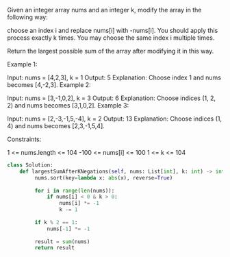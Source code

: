 Given an integer array nums and an integer k, modify the array in the following way:

choose an index i and replace nums[i] with -nums[i].
You should apply this process exactly k times. You may choose the same index i multiple times.

Return the largest possible sum of the array after modifying it in this way.

 

Example 1:

Input: nums = [4,2,3], k = 1
Output: 5
Explanation: Choose index 1 and nums becomes [4,-2,3].
Example 2:

Input: nums = [3,-1,0,2], k = 3
Output: 6
Explanation: Choose indices (1, 2, 2) and nums becomes [3,1,0,2].
Example 3:

Input: nums = [2,-3,-1,5,-4], k = 2
Output: 13
Explanation: Choose indices (1, 4) and nums becomes [2,3,-1,5,4].
 

Constraints:

1 <= nums.length <= 104
-100 <= nums[i] <= 100
1 <= k <= 104


```python
class Solution:
    def largestSumAfterKNegations(self, nums: List[int], k: int) -> int:
         nums.sort(key=lambda x: abs(x), reverse=True)
         
         for i in range(len(nums)):
             if nums[i] < 0 & k > 0:
                 nums[i] *= -1
                 k -= 1
                 
         if k % 2 == 1:
             nums[-1] *= -1
             
         result = sum(nums)
         return result
         

```